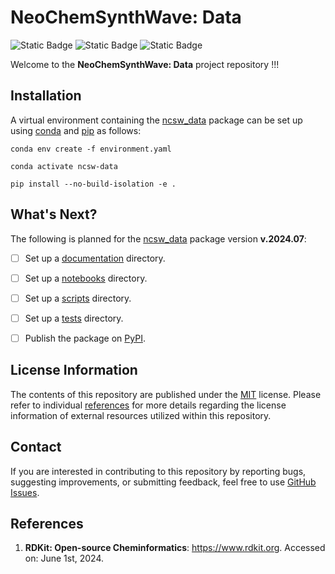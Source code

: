 # NeoChemSynthWave: Data
![Static Badge](https://img.shields.io/badge/ncsw__chemistry-v.2024.06.1-%23ED9B33?logo=github&style=flat)
![Static Badge](https://img.shields.io/badge/Institute%20of%20Science%20Tokyo-%231C3177?style=flat)
![Static Badge](https://img.shields.io/badge/Elix%2C%20Inc.-%235EB6B3?style=flat)

Welcome to the **NeoChemSynthWave: Data** project repository !!!


## Installation
A virtual environment containing the [ncsw_data](/ncsw_data) package can be set up using
[conda](https://docs.conda.io/en/latest) and [pip](https://pip.pypa.io/en/stable) as follows:

```shell
conda env create -f environment.yaml

conda activate ncsw-data

pip install --no-build-isolation -e .
```


## What's Next?
The following is planned for the [ncsw_data](/ncsw_data) package version **v.2024.07**:

- [ ] Set up a [documentation](/documentation) directory.
- [ ] Set up a [notebooks](/notebooks) directory.
- [ ] Set up a [scripts](/scripts) directory.
- [ ] Set up a [tests](/tests) directory.
- [ ] Publish the package on [PyPI](https://pypi.org).


## License Information
The contents of this repository are published under the [MIT](/LICENSE) license. Please refer to individual
[references](#references) for more details regarding the license information of external resources utilized within this 
repository.


## Contact
If you are interested in contributing to this repository by reporting bugs, suggesting improvements, or submitting
feedback, feel free to use [GitHub Issues](https://github.com/neo-chem-synth-wave/ncsw-data/issues).


## References
1. **RDKit: Open-source Cheminformatics**: https://www.rdkit.org. Accessed on: June 1st, 2024.
